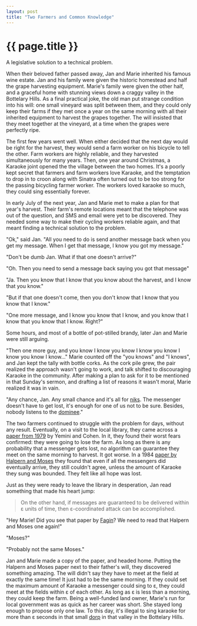 ```yaml
---
layout: post
title: "Two Farmers and Common Knowledge"
---
```


{{ page.title }}
================

<p class="meta">A legislative solution to a technical problem.</p>

When their beloved father passed away, Jan and Marie inherited his famous wine estate. Jan and his family were given the historic homestead and half the grape harvesting equipment. Marie's family were given the other half, and a graceful home with stunning views down a craggy valley in the Bottelary Hills. As a final practical joke, the old man put strange condition into his will: one small vineyard was split between them, and they could only keep their farms if they met once a year on the same morning with all their inherited equipment to harvest the grapes together. The will insisted that they meet together at the vineyard, at a time when the grapes were perfectly ripe.

The first few years went well. When either decided that the next day would be right for the harvest, they would send a farm worker on his bicycle to tell the other. Farm workers are highly reliable, and they harvested simultaneously for many years. Then, one year around Christmas, a Karaoke joint opened the the village between the two homes. It's a poorly kept secret that farmers and farm workers love Karaoke, and the temptation to drop in to croon along with Sinatra often turned out to be too strong for the passing bicycling farmer worker. The workers loved karaoke so much, they could sing essentially forever.

In early July of the next year, Jan and Marie met to make a plan for that year's harvest. Their farm's remote locations meant that the telephone was out of the question, and SMS and email were yet to be discovered. They needed some way to make their cycling workers reliable again, and that meant finding a technical solution to the problem.

"Ok," said Jan. "All you need to do is send another message back when you get my message. When I get that message, I know you got my message."

"Don't be dumb Jan. What if that one doesn't arrive?"

"Oh. Then you need to send a message back saying you got that message"

"Ja. Then you know that I know that you know about the harvest, and I know that you know."

"But if that one doesn't come, then you don't know that I know that you know that I know."

"One more message, and I know you know that I know, and you know that I know that you know that I know. Right?"

Some hours, and most of a bottle of pot-stilled brandy, later Jan and Marie were still arguing.

"Then one more guy, and you know I know you know I know you know I know you know I know..." Marie counted off the "you knows" and "I knows", and Jan kept the tally with bottle corks. As the cork pile grew, the pair realized the approach wasn't going to work, and talk shifted to discouraging Karaoke in the community. After making a plan to ask for it to be mentioned in that Sunday's sermon, and drafting a list of reasons it wasn't moral, Marie realized it was in vain.

"Any chance, Jan. Any small chance and it's all for [niks](http://en.wiktionary.org/wiki/niks#Afrikaans). The messenger doesn't have to get lost, it's enough for one of us not to be sure. Besides, nobody listens to the [dominee](http://en.wiktionary.org/wiki/dominee#Afrikaans)."

The two farmers continued to struggle with the problem for days, without any result. Eventually, on a visit to the local library, they came across a [paper from 1979](http://65.54.113.26/Publication/3768450/some-issues-in-distributed-processes-communication) by Yemini and Cohen. In it, they found their worst fears confirmed: they were going to lose the farm. As long as there is any probability that a messenger gets lost, no algorithm can guarantee they meet on the same morning to harvest. It got worse. In a 1984 [paper by Halpern and Moses](https://www.cs.cornell.edu/home/halpern/papers/common_knowledge.pdf) they found that even if all the messengers did eventually arrive, they still couldn't agree, unless the amount of Karaoke they sung was bounded. They felt like all hope was lost.

Just as they were ready to leave the library in desperation, Jan read something that made his heart jump:

> On the other hand, if messages are guaranteed to be delivered within ε units of time, then ε-coordinated attack can be accomplished.

"Hey Marie! Did you see that paper by [Fagin](http://researcher.watson.ibm.com/researcher/files/us-fagin/apal99.pdf)? We need to read that Halpern and Moses one again!"

"Moses?"

"Probably not the same Moses."

Jan and Marie made a copy of the paper, and headed home. Putting the Halpern and Moses paper next to their father's will, they discovered something amazing. The will didn't say they have to meet at the field at exactly the same time! It just had to be the same morning. If they could set the maximum amount of Karaoke a messenger could sing to ε, they could meet at the fields within ε of each other. As long as ε is less than a morning, they could keep the farm. Being a well-funded land owner, Marie's run for local government was as quick as her career was short. She stayed long enough to propose only one law. To this day, it's illegal to sing karaoke for more than ε seconds in that small [dorp](http://en.wiktionary.org/wiki/dorp#English) in that valley in the Bottelary Hills.
